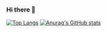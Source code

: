 ### Hi there 👋

[![Top Langs](https://github-readme-stats.vercel.app/api/top-langs/?username=thehxdev)](https://github.com/anuraghazra/github-readme-stats)
[![Anurag's GitHub stats](https://github-readme-stats.vercel.app/api?username=thehxdev&show_icons=true&line_height=33)](https://github.com/anuraghazra/github-readme-stats)

<!--
- 🌱 I’m currently learning Python for Backend development
-->
